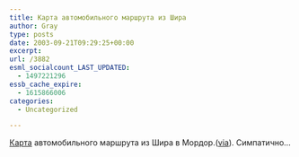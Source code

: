 ```yaml
---
title: Карта автомобильного маршрута из Шира
author: Gray
type: posts
date: 2003-09-21T09:29:25+00:00
excerpt:
url: /3882
esml_socialcount_LAST_UPDATED:
  - 1497221296
essb_cache_expire:
  - 1615866006
categories:
  - Uncategorized

---
```








<a href="http://www.ooblick.com/text/tomordor/" target="_blank">Карта</a> автомобильного маршрута из Шира в Мордор.(<a href="http://www.kottke.org/remainder/" target="_blank">via</a>). Симпатично&#8230;